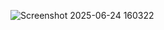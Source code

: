 ![Screenshot 2025-06-24 160322](https://github.com/user-attachments/assets/214113bc-9893-42e4-b9be-e4e4cad9e2ea)

